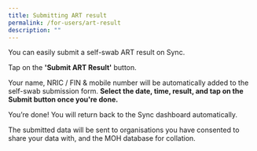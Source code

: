 ```yaml
---
title: Submitting ART result
permalink: /for-users/art-result
description: ""
---
```

You can easily submit a self-swab ART result on Sync. 

Tap on the **'Submit ART Result'** button. 

Your name, NRIC / FIN & mobile number will be automatically added to the self-swab submission form. **Select the date, time, result, and tap on the Submit button once you're done.**

You’re done! You will return back to the Sync dashboard automatically. 

The submitted data will be sent to organisations you have consented to share your data with, and the MOH database for collation.




